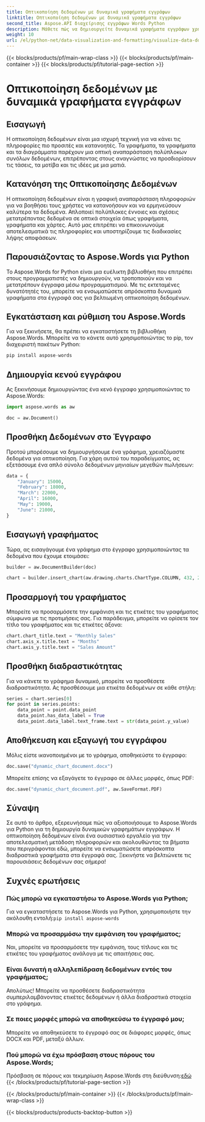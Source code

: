 ```yaml
---
title: Οπτικοποίηση δεδομένων με δυναμικά γραφήματα εγγράφων
linktitle: Οπτικοποίηση δεδομένων με δυναμικά γραφήματα εγγράφων
second_title: Aspose.API διαχείρισης εγγράφων Words Python
description: Μάθετε πώς να δημιουργείτε δυναμικά γραφήματα εγγράφων χρησιμοποιώντας το Aspose.Words για Python. Βελτιώστε την οπτικοποίηση δεδομένων στα έγγραφά σας με διαδραστικά γραφήματα.
weight: 10
url: /el/python-net/data-visualization-and-formatting/visualize-data-document-charts/
---
```


{{< blocks/products/pf/main-wrap-class >}}
{{< blocks/products/pf/main-container >}}
{{< blocks/products/pf/tutorial-page-section >}}

# Οπτικοποίηση δεδομένων με δυναμικά γραφήματα εγγράφων


## Εισαγωγή

Η οπτικοποίηση δεδομένων είναι μια ισχυρή τεχνική για να κάνει τις πληροφορίες πιο προσιτές και κατανοητές. Τα γραφήματα, τα γραφήματα και τα διαγράμματα παρέχουν μια οπτική αναπαράσταση πολύπλοκων συνόλων δεδομένων, επιτρέποντας στους αναγνώστες να προσδιορίσουν τις τάσεις, τα μοτίβα και τις ιδέες με μια ματιά.

## Κατανόηση της Οπτικοποίησης Δεδομένων

Η οπτικοποίηση δεδομένων είναι η γραφική αναπαράσταση πληροφοριών για να βοηθήσει τους χρήστες να κατανοήσουν και να ερμηνεύσουν καλύτερα τα δεδομένα. Απλοποιεί πολύπλοκες έννοιες και σχέσεις μετατρέποντας δεδομένα σε οπτικά στοιχεία όπως γραφήματα, γραφήματα και χάρτες. Αυτό μας επιτρέπει να επικοινωνούμε αποτελεσματικά τις πληροφορίες και υποστηρίζουμε τις διαδικασίες λήψης αποφάσεων.

## Παρουσιάζοντας το Aspose.Words για Python

Το Aspose.Words for Python είναι μια ευέλικτη βιβλιοθήκη που επιτρέπει στους προγραμματιστές να δημιουργούν, να τροποποιούν και να μετατρέπουν έγγραφα μέσω προγραμματισμού. Με τις εκτεταμένες δυνατότητές του, μπορείτε να ενσωματώσετε απρόσκοπτα δυναμικά γραφήματα στα έγγραφά σας για βελτιωμένη οπτικοποίηση δεδομένων.

## Εγκατάσταση και ρύθμιση του Aspose.Words

Για να ξεκινήσετε, θα πρέπει να εγκαταστήσετε τη βιβλιοθήκη Aspose.Words. Μπορείτε να το κάνετε αυτό χρησιμοποιώντας το pip, τον διαχειριστή πακέτων Python:

```python
pip install aspose-words
```

## Δημιουργία κενού εγγράφου

Ας ξεκινήσουμε δημιουργώντας ένα κενό έγγραφο χρησιμοποιώντας το Aspose.Words:

```python
import aspose.words as aw

doc = aw.Document()
```

## Προσθήκη Δεδομένων στο Έγγραφο

Προτού μπορέσουμε να δημιουργήσουμε ένα γράφημα, χρειαζόμαστε δεδομένα για οπτικοποίηση. Για χάρη αυτού του παραδείγματος, ας εξετάσουμε ένα απλό σύνολο δεδομένων μηνιαίων μεγεθών πωλήσεων:

```python
data = {
    "January": 15000,
    "February": 18000,
    "March": 22000,
    "April": 16000,
    "May": 19000,
    "June": 21000,
}
```

## Εισαγωγή γραφήματος

Τώρα, ας εισαγάγουμε ένα γράφημα στο έγγραφο χρησιμοποιώντας τα δεδομένα που έχουμε ετοιμάσει:

```python
builder = aw.DocumentBuilder(doc)

chart = builder.insert_chart(aw.drawing.charts.ChartType.COLUMN, 432, 252)
```

## Προσαρμογή του γραφήματος

Μπορείτε να προσαρμόσετε την εμφάνιση και τις ετικέτες του γραφήματος σύμφωνα με τις προτιμήσεις σας. Για παράδειγμα, μπορείτε να ορίσετε τον τίτλο του γραφήματος και τις ετικέτες άξονα:

```python
chart.chart_title.text = "Monthly Sales"
chart.axis_x.title.text = "Months"
chart.axis_y.title.text = "Sales Amount"
```

## Προσθήκη διαδραστικότητας

Για να κάνετε το γράφημα δυναμικό, μπορείτε να προσθέσετε διαδραστικότητα. Ας προσθέσουμε μια ετικέτα δεδομένων σε κάθε στήλη:

```python
series = chart.series[0]
for point in series.points:
    data_point = point.data_point
    data_point.has_data_label = True
    data_point.data_label.text_frame.text = str(data_point.y_value)
```

## Αποθήκευση και εξαγωγή του εγγράφου

Μόλις είστε ικανοποιημένοι με το γράφημα, αποθηκεύστε το έγγραφο:

```python
doc.save("dynamic_chart_document.docx")
```

Μπορείτε επίσης να εξαγάγετε το έγγραφο σε άλλες μορφές, όπως PDF:

```python
doc.save("dynamic_chart_document.pdf", aw.SaveFormat.PDF)
```

## Σύναψη

Σε αυτό το άρθρο, εξερευνήσαμε πώς να αξιοποιήσουμε το Aspose.Words για Python για τη δημιουργία δυναμικών γραφημάτων εγγράφων. Η οπτικοποίηση δεδομένων είναι ένα ουσιαστικό εργαλείο για την αποτελεσματική μετάδοση πληροφοριών και ακολουθώντας τα βήματα που περιγράφονται εδώ, μπορείτε να ενσωματώσετε απρόσκοπτα διαδραστικά γραφήματα στα έγγραφά σας. Ξεκινήστε να βελτιώνετε τις παρουσιάσεις δεδομένων σας σήμερα!

## Συχνές ερωτήσεις

### Πώς μπορώ να εγκαταστήσω το Aspose.Words για Python;
 Για να εγκαταστήσετε το Aspose.Words για Python, χρησιμοποιήστε την ακόλουθη εντολή:`pip install aspose-words`

### Μπορώ να προσαρμόσω την εμφάνιση του γραφήματος;
Ναι, μπορείτε να προσαρμόσετε την εμφάνιση, τους τίτλους και τις ετικέτες του γραφήματος ανάλογα με τις απαιτήσεις σας.

### Είναι δυνατή η αλληλεπίδραση δεδομένων εντός του γραφήματος;
Απολύτως! Μπορείτε να προσθέσετε διαδραστικότητα συμπεριλαμβάνοντας ετικέτες δεδομένων ή άλλα διαδραστικά στοιχεία στο γράφημα.

### Σε ποιες μορφές μπορώ να αποθηκεύσω το έγγραφό μου;
Μπορείτε να αποθηκεύσετε το έγγραφό σας σε διάφορες μορφές, όπως DOCX και PDF, μεταξύ άλλων.

### Πού μπορώ να έχω πρόσβαση στους πόρους του Aspose.Words;
 Πρόσβαση σε πόρους και τεκμηρίωση Aspose.Words στη διεύθυνση:[εδώ](https://reference.aspose.com/words/python-net/)
{{< /blocks/products/pf/tutorial-page-section >}}

{{< /blocks/products/pf/main-container >}}
{{< /blocks/products/pf/main-wrap-class >}}

{{< blocks/products/products-backtop-button >}}
